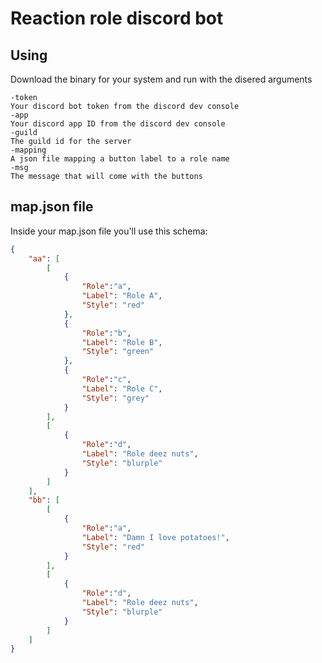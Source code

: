 # Reaction role discord bot

## Using

Download the binary for your system and run with the disered arguments

``` no
-token
Your discord bot token from the discord dev console
-app
Your discord app ID from the discord dev console
-guild
The guild id for the server
-mapping
A json file mapping a button label to a role name
-msg
The message that will come with the buttons
```

## map.json file

Inside your map.json file you'll use this schema:

```json
{
    "aa": [
        [
            {
                "Role":"a",
                "Label": "Role A",
                "Style": "red"
            },
            {
                "Role":"b",
                "Label": "Role B",
                "Style": "green"
            },
            {
                "Role":"c",
                "Label": "Role C",
                "Style": "grey"
            }
        ],
        [
            {
                "Role":"d",
                "Label": "Role deez nuts",
                "Style": "blurple"
            }
        ]
    ],
    "bb": [
        [
            {
                "Role":"a",
                "Label": "Damn I love potatoes!",
                "Style": "red"
            }
        ],
        [
            {
                "Role":"d",
                "Label": "Role deez nuts",
                "Style": "blurple"
            }
        ]
    ]
}
```
